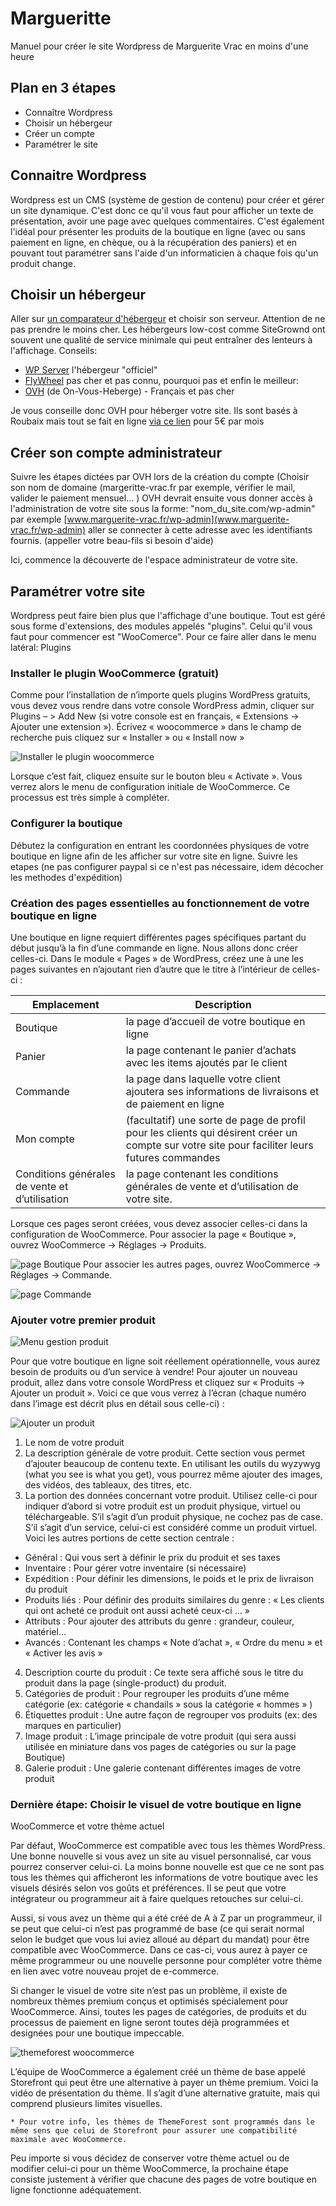 # Margueritte
Manuel pour créer le site Wordpress de Marguerite Vrac en moins d'une heure

## Plan en 3 étapes
* Connaître Wordpress
* Choisir un hébergeur
* Créer un compte
* Paramétrer le site

## Connaitre Wordpress
Wordpress est un CMS (système de gestion de contenu) pour créer et gérer un site dynamique. C'est donc ce qu'il vous faut pour afficher un texte de présentation, avoir une page avec quelques commentaires. C'est également l'idéal pour présenter les produits de la boutique en ligne (avec ou sans paiement en ligne, en chèque, ou à la récupération des paniers) et en pouvant tout paramétrer sans l'aide d'un informaticien à chaque fois qu'un produit change.

## Choisir un hébergeur
Aller sur [un comparateur d'hébergeur](https://www.codeur.com/blog/hebergeurs-web-special-wordpress/) et choisir son serveur. Attention de ne pas prendre le moins cher. Les hébergeurs low-cost comme SiteGrownd ont souvent une qualité de service minimale qui peut entraîner des lenteurs à l'affichage.
Conseils:
* [WP Server](https://www.wpserveur.net/) l'hébergeur "officiel"
* [FlyWheel](https://getflywheel.com/) pas cher et pas connu, pourquoi pas
et enfin le meilleur:
* [OVH](https://www.ovh.com/fr/hebergement-web/site/wordpress.xml) (de On-Vous-Heberge) - Français et pas cher

Je vous conseille donc OVH pour héberger votre site. Ils sont basés à Roubaix mais tout se fait en ligne [via ce lien](https://www.ovh.com/fr/order/domain/#/legacy/domain/search?options=~(hosting~'pro2014~module~'wordpress)) pour 5€ par mois

## Créer son compte administrateur
Suivre les étapes dictées par OVH lors de la création du compte (Choisir son nom de domaine (margeritte-vrac.fr par exemple, vérifier le mail, valider le paiement mensuel... )
OVH devrait ensuite vous donner accès à l'administration de votre site sous la forme:
"nom_du_site.com/wp-admin" par exemple [www.marguerite-vrac.fr/wp-admin](www.marguerite-vrac.fr/wp-admin)
aller se connecter à cette adresse avec les identifiants fournis. (appeller votre beau-fils si besoin d'aide)

Ici, commence la découverte de l'espace administrateur de votre site.

## Paramétrer votre site
Wordpress peut faire bien plus que l'affichage d'une boutique. Tout est géré sous forme d'extensions, des modules appelés "plugins". Celui qu'il vous faut pour commencer est "WooComerce". Pour ce faire aller dans le menu latéral: Plugins


### Installer le plugin WooCommerce (gratuit)

Comme pour l’installation de n’importe quels plugins WordPress gratuits, vous devez vous rendre dans votre console WordPress admin, cliquer sur Plugins – > Add New (si votre console est en français, « Extensions -> Ajouter une extension »). Écrivez « woocommerce » dans le champ de recherche puis cliquez sur « Installer » ou « Install now » 

![Installer le plugin woocommerce](https://www.wppourlesnuls.com/wp-content/uploads/2018/02/installer-woocommerce.jpg)

Lorsque c’est fait, cliquez ensuite sur le bouton bleu « Activate ». Vous verrez alors le menu de configuration initiale de WooCommerce. Ce processus est très simple à compléter.

### Configurer la boutique

Débutez la configuration en entrant les coordonnées physiques de votre boutique en ligne afin de les afficher sur votre site en ligne. 
Suivre les etapes (ne pas configurer paypal si ce n'est pas nécessaire, idem décocher les methodes d'expédition)

### Création des pages essentielles au fonctionnement de votre boutique en ligne

Une boutique en ligne requiert différentes pages spécifiques partant du début jusqu’à la fin d’une commande en ligne. Nous allons donc créer celles-ci. Dans le module « Pages » de WordPress, créez une à une les pages suivantes en n’ajoutant rien d’autre que le titre à l’intérieur de celles-ci :

Emplacement  | Description
-------------|-----------------------------------------------------------
Boutique | la page d’accueil de votre boutique en ligne
Panier | la page contenant le panier d’achats avec les items ajoutés par le client
Commande | la page dans laquelle votre client ajoutera ses informations de livraisons et de paiement en ligne
Mon compte | (facultatif) une sorte de page de profil pour les clients qui désirent créer un compte sur votre site pour faciliter leurs futures commandes
Conditions générales de vente et d’utilisation | la page contenant les conditions générales de vente et d’utilisation de votre site.

Lorsque ces pages seront créées, vous devez associer celles-ci dans la configuration de WooCommerce. Pour associer la page « Boutique », ouvrez WooCommerce -> Réglages -> Produits.

![page Boutique](https://www.wppourlesnuls.com/wp-content/uploads/2018/04/page-boutique.jpg)
Pour associer les autres pages, ouvrez WooCommerce -> Réglages -> Commande.

![page Commande](https://www.wppourlesnuls.com/wp-content/uploads/2018/04/page-commande-1.jpg)

### Ajouter votre premier produit

![Menu gestion produit](https://www.wppourlesnuls.com/wp-content/uploads/2018/02/onglet-produits.png)

Pour que votre boutique en ligne soit réellement opérationnelle, vous aurez besoin de produits ou d’un service à vendre! Pour ajouter un nouveau produit, allez dans votre console WordPress et cliquez sur « Produits -> Ajouter un produit ». Voici ce que vous verrez à l’écran (chaque numéro dans l’image est décrit plus en détail sous celle-ci) :

![Ajouter un produit](https://www.wppourlesnuls.com/wp-content/uploads/2018/02/ajouter-un-produit.jpg)
1. Le nom de votre produit
2. La description générale de votre produit. Cette section vous permet d’ajouter beaucoup de contenu texte. En utilisant les outils du wyzywyg (what you see is what you get), vous pourrez même ajouter des images, des vidéos, des tableaux, des titres, etc.
3. La portion des données concernant votre produit. Utilisez celle-ci pour indiquer d’abord si votre produit est un produit physique, virtuel ou téléchargeable. S’il s’agit d’un produit physique, ne cochez pas de case. S’il s’agit d’un service, celui-ci est considéré comme un produit virtuel. Voici les autres portions de cette section centrale :
* Général : Qui vous sert à définir le prix du produit et ses taxes
* Inventaire : Pour gérer votre inventaire (si nécessaire)
* Expédition : Pour définir les dimensions, le poids et le prix de livraison du produit
* Produits liés : Pour définir des produits similaires du genre : « Les clients qui ont acheté ce produit ont aussi acheté ceux-ci … »
* Attributs : Pour ajouter des attributs du genre : grandeur, couleur, matériel…
* Avancés : Contenant les champs « Note d’achat », « Ordre du menu » et « Activer les avis »
4. Description courte du produit : Ce texte sera affiché sous le titre du produit dans la page (single-product) du produit.
5. Catégories de produit : Pour regrouper les produits d’une même catégorie (ex: catégorie « chandails » sous la catégorie « hommes » )
6. Étiquettes produit :  Une autre façon de regrouper vos produits (ex: des marques en particulier)
7. Image produit : L’image principale de votre produit (qui sera aussi utilisée en miniature dans vos pages de catégories ou sur la page Boutique)
8. Galerie produit : Une galerie contenant différentes images de votre produit

### Dernière étape: Choisir le visuel de votre boutique en ligne
WooCommerce et votre thème actuel

Par défaut, WooCommerce est compatible avec tous les thèmes WordPress. Une bonne nouvelle si vous avez un site au visuel personnalisé, car vous pourrez conserver celui-ci. La moins bonne nouvelle est que ce ne sont pas tous les thèmes qui afficheront les informations de votre boutique avec les visuels désirés selon vos goûts et préférences. Il se peut que votre intégrateur ou programmeur ait à faire quelques retouches sur celui-ci.

Aussi, si vous avez un thème qui a été créé de A à Z par un programmeur, il se peut que celui-ci n’est pas programmé de base (ce qui serait normal selon le budget que vous lui aviez alloué au départ du mandat) pour être compatible avec WooCommerce. Dans ce cas-ci, vous aurez à payer ce même programmeur ou une nouvelle personne pour compléter votre thème en lien avec votre nouveau projet de e-commerce.

Si changer le visuel de votre site n’est pas un problème, il existe de nombreux thèmes premium conçus et optimisés spécialement pour WooCommerce. Ainsi, toutes les pages de catégories, de produits et du processus de paiement en ligne seront toutes déjà programmées et designées pour une boutique impeccable.

![themeforest woocommerce](https://www.wppourlesnuls.com/wp-content/uploads/2018/04/themeforest-woocommerce-themes.jpg)

L’équipe de WooCommerce a également créé un thème de base appelé Storefront qui peut être une alternative à payer un thème premium. Voici la vidéo de présentation du thème. Il s’agit d’une alternative gratuite, mais qui comprend plusieurs limites visuelles.

    * Pour votre info, les thèmes de ThemeForest sont programmés dans le même sens que celui de Storefront pour assurer une compatibilité maximale avec WooCommerce.

Peu importe si vous décidez de conserver votre thème actuel ou de modifier celui-ci pour un thème WooCommerce, la prochaine étape consiste justement à vérifier que chacune des pages de votre boutique en ligne fonctionne adéquatement.
